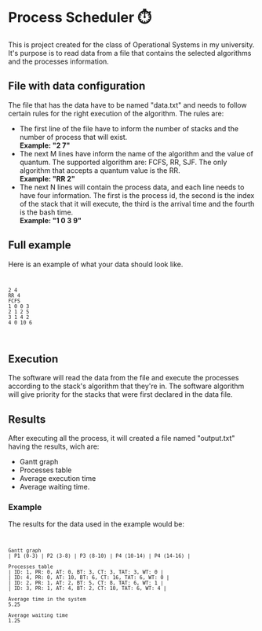 # Process Scheduler ⏱️

This is project created for the class of Operational Systems in my university. It's purpose is to read data from a file that contains the selected algorithms and the processes information.

## File with data configuration
The file that has the data have to be named "data.txt" and needs to follow certain rules for the right execution of the algorithm. The rules are:
* The first line of the file have to inform the number of stacks and the number of process that will exist. <br />
<strong>Example: "2 7"</strong>
* The next M lines have inform the name of the algorithm and the value of quantum. The supported algorithm are: FCFS, RR, SJF. The only algorithm that accepts a quantum value is the RR. <br />
<strong>Example: "RR 2"</strong>
* The next N lines will contain the process data, and each line needs to have four information. The first is the process id, the second is the index of the stack that it will execute, the third is the arrival time and the fourth is the bash time. <br />
<strong>Example: "1 0 3 9"</strong>

## Full example
Here is an example of what your data should look like. <br />
<code style="display: block; white-space: pre-wrap;">

    2 4
    RR 4
    FCFS
    1 0 0 3
    2 1 2 5
    3 1 4 2
    4 0 10 6
</code>

## Execution
The software will read the data from the file and execute the processes according to the stack's algorithm that they're in. The software algorithm will give priority for the stacks that were first declared in the data file.

## Results
After executing all the process, it will created a file named "output.txt" having the results, wich are: 
* Gantt graph 
* Processes table 
* Average execution time
* Average waiting time.

### Example
The results for the data used in the example would be:\
<code style="display: block; white-space: pre-wrap;">

    Gantt graph
    | P1 (0-3) | P2 (3-8) | P3 (8-10) | P4 (10-14) | P4 (14-16) |
 
    Processes table 
    | ID: 1, PR: 0, AT: 0, BT: 3, CT: 3, TAT: 3, WT: 0 |
    | ID: 4, PR: 0, AT: 10, BT: 6, CT: 16, TAT: 6, WT: 0 |
    | ID: 2, PR: 1, AT: 2, BT: 5, CT: 8, TAT: 6, WT: 1 |
    | ID: 3, PR: 1, AT: 4, BT: 2, CT: 10, TAT: 6, WT: 4 |

    Average time in the system
    5.25

    Average waiting time
    1.25
</code>